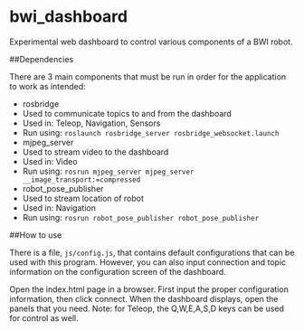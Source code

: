 bwi_dashboard
=================

Experimental web dashboard to control various components of a BWI robot.

##Dependencies

There are 3 main components that must be run in order for the application to work as intended:
- rosbridge
 - Used to communicate topics to and from the dashboard
 - Used in: Teleop, Navigation, Sensors
 - Run using: `roslaunch rosbridge_server rosbridge_websocket.launch`
- mjpeg_server
 - Used to stream video to the dashboard
 - Used in: Video
 - Run using: `rosrun mjpeg_server mjpeg_server __image_transport:=compressed`
- robot_pose_publisher
 - Used to stream location of robot
 - Used in: Navigation
 - Run using: `rosrun robot_pose_publisher robot_pose_publisher`


##How to use

There is a file, `js/config.js`, that contains default configurations that can be used with this program. However, you can also input connection and topic information on the configuration screen of the dashboard.

Open the index.html page in a browser. First input the proper configuration information, then click connect. When the dashboard displays, open the panels that you need. Note: for Teleop, the Q,W,E,A,S,D keys can be used for control as well.